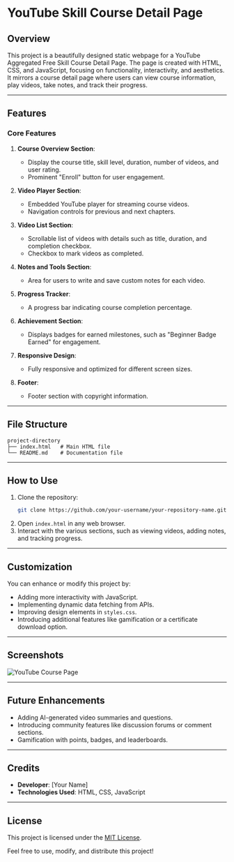 # YouTube Skill Course Detail Page

## Overview
This project is a beautifully designed static webpage for a YouTube Aggregated Free Skill Course Detail Page. The page is created with HTML, CSS, and JavaScript, focusing on functionality, interactivity, and aesthetics. It mirrors a course detail page where users can view course information, play videos, take notes, and track their progress.

---

## Features
### Core Features
1. **Course Overview Section**:
   - Display the course title, skill level, duration, number of videos, and user rating.
   - Prominent "Enroll" button for user engagement.

2. **Video Player Section**:
   - Embedded YouTube player for streaming course videos.
   - Navigation controls for previous and next chapters.

3. **Video List Section**:
   - Scrollable list of videos with details such as title, duration, and completion checkbox.
   - Checkbox to mark videos as completed.

4. **Notes and Tools Section**:
   - Area for users to write and save custom notes for each video.

5. **Progress Tracker**:
   - A progress bar indicating course completion percentage.

6. **Achievement Section**:
   - Displays badges for earned milestones, such as "Beginner Badge Earned" for engagement.

7. **Responsive Design**:
   - Fully responsive and optimized for different screen sizes.

8. **Footer**:
   - Footer section with copyright information.

---

## File Structure
```
project-directory
├── index.html   # Main HTML file
└── README.md    # Documentation file
```

---

## How to Use
1. Clone the repository:
   ```bash
   git clone https://github.com/your-username/your-repository-name.git
   ```
2. Open `index.html` in any web browser.
3. Interact with the various sections, such as viewing videos, adding notes, and tracking progress.

---

## Customization
You can enhance or modify this project by:
- Adding more interactivity with JavaScript.
- Implementing dynamic data fetching from APIs.
- Improving design elements in `styles.css`.
- Introducing additional features like gamification or a certificate download option.

---

## Screenshots
![YouTube Course Page](screenshot(67).png)

---

## Future Enhancements
- Adding AI-generated video summaries and questions.
- Introducing community features like discussion forums or comment sections.
- Gamification with points, badges, and leaderboards.

---

## Credits
- **Developer**: [Your Name]
- **Technologies Used**: HTML, CSS, JavaScript

---

## License
This project is licensed under the [MIT License](LICENSE).

Feel free to use, modify, and distribute this project!

